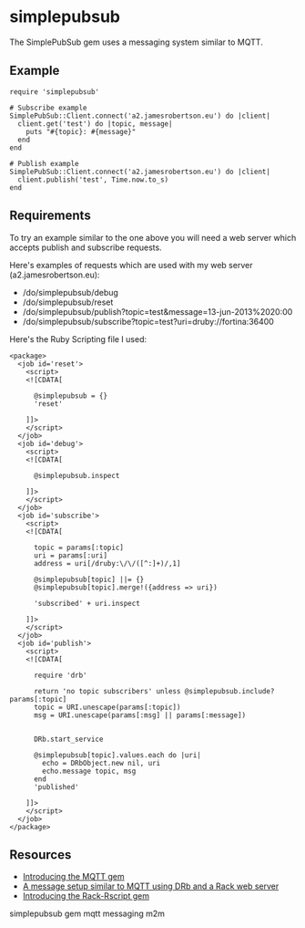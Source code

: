 # simplepubsub

The SimplePubSub gem uses a messaging system similar to MQTT.

## Example

    require 'simplepubsub'

    # Subscribe example
    SimplePubSub::Client.connect('a2.jamesrobertson.eu') do |client|
      client.get('test') do |topic, message|
        puts "#{topic}: #{message}"
      end 
    end

    # Publish example
    SimplePubSub::Client.connect('a2.jamesrobertson.eu') do |client|
      client.publish('test', Time.now.to_s)
    end

## Requirements

To try an example similar to the one above you will need a web server which accepts publish and subscribe requests.

Here's examples of requests which are used with my web server (a2.jamesrobertson.eu):

* /do/simplepubsub/debug
* /do/simplepubsub/reset
* /do/simplepubsub/publish?topic=test&message=13-jun-2013%2020:00
* /do/simplepubsub/subscribe?topic=test?uri=druby://fortina:36400

Here's the Ruby Scripting file I used:

    <package>
      <job id='reset'>
        <script>
        <![CDATA[

          @simplepubsub = {}
          'reset'

        ]]>
        </script>
      </job>   
      <job id='debug'>
        <script>
        <![CDATA[

          @simplepubsub.inspect

        ]]>
        </script>
      </job>     
      <job id='subscribe'>
        <script>
        <![CDATA[

          topic = params[:topic]
          uri = params[:uri]
          address = uri[/druby:\/\/([^:]+)/,1]
                
          @simplepubsub[topic] ||= {}
          @simplepubsub[topic].merge!({address => uri})
          
          'subscribed' + uri.inspect

        ]]>
        </script>
      </job>  
      <job id='publish'>
        <script>
        <![CDATA[ 

          require 'drb'    
          
          return 'no topic subscribers' unless @simplepubsub.include? params[:topic]
          topic = URI.unescape(params[:topic])
          msg = URI.unescape(params[:msg] || params[:message])
          

          DRb.start_service

          @simplepubsub[topic].values.each do |uri|
            echo = DRbObject.new nil, uri
            echo.message topic, msg
          end
          'published'
          
        ]]>
        </script>
      </job>
    </package>

## Resources

* [Introducing the MQTT gem](http://www.jamesrobertson.eu/snippets/2013/mar/08/introducing-the-mqtt-gem.html)
* [A message setup similar to MQTT using DRb and a Rack web server](http://www.jamesrobertson.eu/svg/2013/jun/11/mqtt-replacement-a-simple-m2m-message-system-similar-to-mqtt-using.svg)
* [Introducing the Rack-Rscript gem](http://www.jamesrobertson.eu/snippets/2012/02/26/1711hrs.html)

simplepubsub gem mqtt messaging m2m
